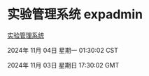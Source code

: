 # 实验管理系统 expadmin
[实验管理系统](http://219.139.197.74:56808/expadmin-782313d2-e1b1-4ea7-932e-3a55e6a1a4d0/)

2024年 11月 04日 星期一 01:30:02 CST

2024年 11月 03日 星期日 17:30:02 GMT
